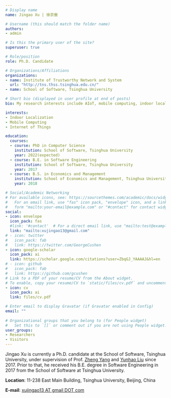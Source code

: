 ```yaml
---
# Display name
name: Jingao Xu | 徐京傲

# Username (this should match the folder name)
authors:
- admin

# Is this the primary user of the site?
superuser: true

# Role/position
role: Ph.D. Candidate

# Organizations/Affiliations
organizations:
- name: Institute of Trustworthy Network and System
  url: "http://tns.thss.tsinghua.edu.cn/"
- name: School of Software, Tsinghua University

# Short bio (displayed in user profile at end of posts)
bio: My research interests include AIoT, mobile computing, indoor localization and visual SLAM.

interests:
- Indoor Localization
- Mobile Computing
- Internet of Things

education:
  courses:
  - course: PhD in Computer Science
    institution: School of Software, Tsinghua University
    year: 2022(expected)
  - course: B.E. in Software Engineering
    institution: School of Software, Tsinghua University
    year: 2017
  - course: B.S. in Economics and Management
    institution: School of Economics and Management, Tsinghua University
    year: 2018

# Social/Academic Networking
# For available icons, see: https://sourcethemes.com/academic/docs/widgets/#icons
#   For an email link, use "fas" icon pack, "envelope" icon, and a link in the
#   form "mailto:your-email@example.com" or "#contact" for contact widget.
social:
- icon: envelope
  icon_pack: fas
  #link: '#contact'  # For a direct email link, use "mailto:test@example.org".
  link: "mailto:xujingao13@gmail.com"
# - icon: twitter
#   icon_pack: fab
#   link: https://twitter.com/GeorgeCushen
- icon: google-scholar
  icon_pack: ai
  link: https://scholar.google.com/citations?user=ZbqGJ_YAAAAJ&hl=en
# - icon: github
#   icon_pack: fab
#   link: https://github.com/gcushen
# Link to a PDF of your resume/CV from the About widget.
# To enable, copy your resume/CV to `static/files/cv.pdf` and uncomment the lines below.  
- icon: cv
  icon_pack: ai
  link: files/cv.pdf

# Enter email to display Gravatar (if Gravatar enabled in Config)
email: ""
  
# Organizational groups that you belong to (for People widget)
#   Set this to `[]` or comment out if you are not using People widget.  
user_groups:
- Researchers
- Visitors
---
```


Jingao Xu is currently a Ph.D. candidate at the School of Software, Tsinghua University, under supervision of Prof. [Zheng Yang](http://tns.thss.tsinghua.edu.cn/~yangzheng/) and [Yunhao Liu](http://www.cse.msu.edu/~liuyunha/) since 2017.
Prior to that, he received his B.E. degree in Software Engineering in 2017 from the School of Software at Tsinghua University.

<i class="fa fa-location-arrow"></i> **Location**: 11-238 East Main Building, Tsinghua University, Beijing, China

<i class="fa fa-envelope"></i> **E-mail**: <u>xujingao13 AT gmail DOT com</u>

